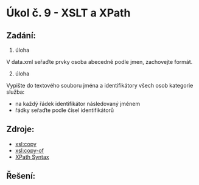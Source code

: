 # Úkol č. 9 - XSLT a XPath
## Zadání:
1. úloha

V data.xml seřaďte prvky osoba abecedně podle jmen, zachovejte formát.

2. úloha

Vypište do textového souboru jména a identifikátory všech osob kategorie služba:
- na každý řádek identifikátor následovaný jménem
- řádky seřaďte podle čísel identifikátorů

## Zdroje:
- [xsl:copy](https://www.w3schools.com/xml/ref_xsl_el_copy.asp)
- [xsl:copy-of](https://www.w3schools.com/xml/ref_xsl_el_copy-of.asp)
- [XPath Syntax](https://www.w3schools.com/xml/xpath_syntax.asp)
## Řešení:

```bash
```
